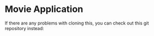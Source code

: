 # Movie Application

If there are any problems with cloning this, you can check out this git repository instead:
